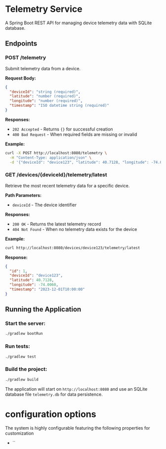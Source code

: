 # Telemetry Service

A Spring Boot REST API for managing device telemetry data with SQLite database.

## Endpoints

### POST /telemetry
Submit telemetry data from a device.

**Request Body:**
```json
{
  "deviceId": "string (required)",
  "latitude": "number (required)",
  "longitude": "number (required)", 
  "timestamp": "ISO datetime string (required)"
}
```

**Responses:**
- `202 Accepted` - Returns `{}` for successful creation
- `400 Bad Request` - When required fields are missing or invalid

**Example:**
```bash
curl -X POST http://localhost:8080/telemetry \
  -H "Content-Type: application/json" \
  -d '{"deviceId": "device123", "latitude": 40.7128, "longitude": -74.0060, "timestamp": "2023-12-01T10:00:00"}'
```

### GET /devices/{deviceId}/telemetry/latest
Retrieve the most recent telemetry data for a specific device.

**Path Parameters:**
- `deviceId` - The device identifier

**Responses:**
- `200 OK` - Returns the latest telemetry record
- `404 Not Found` - When no telemetry data exists for the device

**Example:**
```bash
curl http://localhost:8080/devices/device123/telemetry/latest
```

**Response:**
```json
{
  "id": 1,
  "deviceId": "device123",
  "latitude": 40.7128,
  "longitude": -74.0060,
  "timestamp": "2023-12-01T10:00:00"
}
```

## Running the Application

### Start the server:
```bash
./gradlew bootRun
```

### Run tests:
```bash
./gradlew test
```

### Build the project:
```bash
./gradlew build
```

The application will start on `http://localhost:8080` and use an SQLite database file `telemetry.db` for data persistence.

# configuration options

The system is highly configurable featuring the following properties for customization

- ``